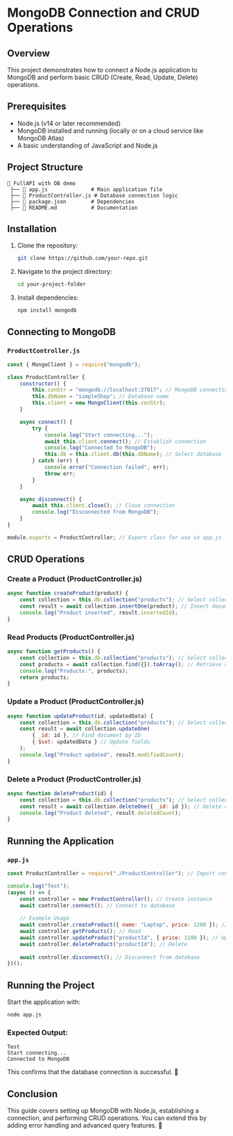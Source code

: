 # MongoDB Connection and CRUD Operations

## Overview
This project demonstrates how to connect a Node.js application to MongoDB and perform basic CRUD (Create, Read, Update, Delete) operations.

## Prerequisites
- Node.js (v14 or later recommended)
- MongoDB installed and running (locally or on a cloud service like MongoDB Atlas)
- A basic understanding of JavaScript and Node.js

## Project Structure
```
📁 FullAPI with DB demo
 ├── 📄 app.js              # Main application file
 ├── 📄 ProductController.js # Database connection logic
 ├── 📄 package.json        # Dependencies
 ├── 📄 README.md           # Documentation
```

## Installation
1. Clone the repository:
   ```sh
   git clone https://github.com/your-repo.git
   ```
2. Navigate to the project directory:
   ```sh
   cd your-project-folder
   ```
3. Install dependencies:
   ```sh
   npm install mongodb
   ```

## Connecting to MongoDB
### `ProductController.js`
```js
const { MongoClient } = require("mongodb");

class ProductController {
    constructor() {
        this.conStr = "mongodb://localhost:27017"; // MongoDB connection string
        this.dbName = "simpleShop"; // Database name
        this.client = new MongoClient(this.conStr);
    }

    async connect() {
        try {
            console.log("Start connecting...");
            await this.client.connect(); // Establish connection
            console.log("Connected to MongoDB");
            this.db = this.client.db(this.dbName); // Select database
        } catch (err) {
            console.error("Connection failed", err);
            throw err;
        }
    }

    async disconnect() {
        await this.client.close(); // Close connection
        console.log("Disconnected from MongoDB");
    }
}

module.exports = ProductController; // Export class for use in app.js
```

## CRUD Operations
### Create a Product (ProductController.js)
```js
async function createProduct(product) {
    const collection = this.db.collection("products"); // Select collection
    const result = await collection.insertOne(product); // Insert document
    console.log("Product inserted", result.insertedId);
}
```

### Read Products (ProductController.js)
```js
async function getProducts() {
    const collection = this.db.collection("products"); // Select collection
    const products = await collection.find({}).toArray(); // Retrieve all documents
    console.log("Products:", products);
    return products;
}
```

### Update a Product (ProductController.js)
```js
async function updateProduct(id, updatedData) {
    const collection = this.db.collection("products"); // Select collection
    const result = await collection.updateOne(
        { _id: id }, // Find document by ID
        { $set: updatedData } // Update fields
    );
    console.log("Product updated", result.modifiedCount);
}
```

### Delete a Product (ProductController.js)
```js
async function deleteProduct(id) {
    const collection = this.db.collection("products"); // Select collection
    const result = await collection.deleteOne({ _id: id }); // Delete document
    console.log("Product deleted", result.deletedCount);
}
```

## Running the Application
### `app.js`
```js
const ProductController = require("./ProductController"); // Import controller

console.log("Test");
(async () => {
    const controller = new ProductController(); // Create instance
    await controller.connect(); // Connect to database
    
    // Example Usage
    await controller.createProduct({ name: "Laptop", price: 1200 }); // Create
    await controller.getProducts(); // Read
    await controller.updateProduct("productId", { price: 1100 }); // Update
    await controller.deleteProduct("productId"); // Delete
    
    await controller.disconnect(); // Disconnect from database
})();
```

## Running the Project
Start the application with:
```sh
node app.js
```
### Expected Output:
```
Test
Start connecting...
Connected to MongoDB
```
This confirms that the database connection is successful. 🎉

## Conclusion
This guide covers setting up MongoDB with Node.js, establishing a connection, and performing CRUD operations. You can extend this by adding error handling and advanced query features. 🚀

